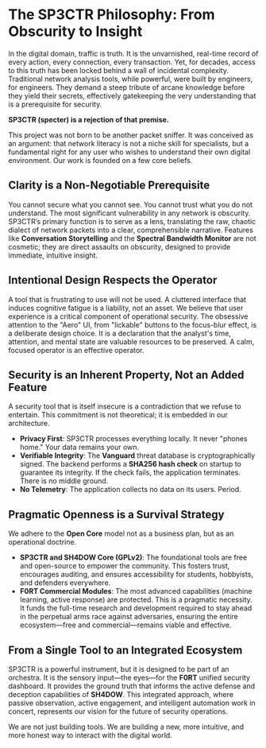 
# The SP3CTR Philosophy: From Obscurity to Insight

In the digital domain, traffic is truth. It is the unvarnished, real-time record of every action, every connection, every transaction. Yet, for decades, access to this truth has been locked behind a wall of incidental complexity. Traditional network analysis tools, while powerful, were built by engineers, for engineers. They demand a steep tribute of arcane knowledge before they yield their secrets, effectively gatekeeping the very understanding that is a prerequisite for security.

**SP3CTR (specter) is a rejection of that premise.**

This project was not born to be another packet sniffer. It was conceived as an argument: that network literacy is not a niche skill for specialists, but a fundamental right for any user who wishes to understand their own digital environment. Our work is founded on a few core beliefs.

## Clarity is a Non-Negotiable Prerequisite

You cannot secure what you cannot see. You cannot trust what you do not understand. The most significant vulnerability in any network is obscurity. SP3CTR’s primary function is to serve as a lens, translating the raw, chaotic dialect of network packets into a clear, comprehensible narrative. Features like **Conversation Storytelling** and the **Spectral Bandwidth Monitor** are not cosmetic; they are direct assaults on obscurity, designed to provide immediate, intuitive insight.

## Intentional Design Respects the Operator

A tool that is frustrating to use will not be used. A cluttered interface that induces cognitive fatigue is a liability, not an asset. We believe that user experience is a critical component of operational security. The obsessive attention to the "Aero" UI, from "lickable" buttons to the focus-blur effect, is a deliberate design choice. It is a declaration that the analyst's time, attention, and mental state are valuable resources to be preserved. A calm, focused operator is an effective operator.

## Security is an Inherent Property, Not an Added Feature

A security tool that is itself insecure is a contradiction that we refuse to entertain. This commitment is not theoretical; it is embedded in our architecture.

* **Privacy First**: SP3CTR processes everything locally. It never "phones home." Your data remains your own.
* **Verifiable Integrity**: The **Vanguard** threat database is cryptographically signed. The backend performs a **SHA256 hash check** on startup to guarantee its integrity. If the check fails, the application terminates. There is no middle ground.
* **No Telemetry**: The application collects no data on its users. Period.

## Pragmatic Openness is a Survival Strategy

We adhere to the **Open Core** model not as a business plan, but as an operational doctrine.

* **SP3CTR and SH4DOW Core (GPLv2)**: The foundational tools are free and open-source to empower the community. This fosters trust, encourages auditing, and ensures accessibility for students, hobbyists, and defenders everywhere.
* **F0RT Commercial Modules**: The most advanced capabilities (machine learning, active response) are protected. This is a pragmatic necessity. It funds the full-time research and development required to stay ahead in the perpetual arms race against adversaries, ensuring the entire ecosystem—free and commercial—remains viable and effective.

## From a Single Tool to an Integrated Ecosystem

SP3CTR is a powerful instrument, but it is designed to be part of an orchestra. It is the sensory input—the eyes—for the **F0RT** unified security dashboard. It provides the ground truth that informs the active defense and deception capabilities of **SH4DOW**. This integrated approach, where passive observation, active engagement, and intelligent automation work in concert, represents our vision for the future of security operations.

We are not just building tools. We are building a new, more intuitive, and more honest way to interact with the digital world.
